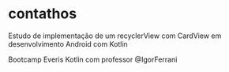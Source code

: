 # contathos
Estudo de implementação de um recyclerView com CardView em desenvolvimento Android com Kotlin

Bootcamp Everis Kotlin com professor @IgorFerrani
